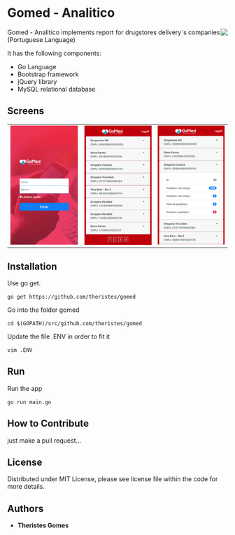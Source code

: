 Gomed - Analitico
================
<img align="right" height="70px" src="http://gomed.digital/img/celular.png">

Gomed - Analitico implements report for drugstores delivery`s companies (Portuguese Language)

It has the following components:

-   Go Language
-   Bootstrap framework  
-   jQuery library  
-   MySQL relational database

Screens
------------
<table>
	<tr>
		<td>
<img src="https://github.com/theristes/gomed/blob/master/screens/img1.png">
		</td>
		<td>
<img src="https://github.com/theristes/gomed/blob/master/screens/img2.png">
		</td>
		<td>			
<img src="https://github.com/theristes/gomed/blob/master/screens/img3.png">
		</td>
	</tr>
</table>


Installation
------------

Use go get.

	go get https://github.com/theristes/gomed

Go into the folder gomed
    
    cd $(GOPATH)/src/github.com/theristes/gomed

Update the file .ENV in order to fit it
    
    vim .ENV


Run
------

Run the app
    
    go run main.go


How to Contribute
------

just make a pull request...


License
------
Distributed under MIT License, please see license file within the code for more details.

## Authors

* **Theristes Gomes**
